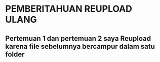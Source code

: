 # PEMBERITAHUAN REUPLOAD ULANG
## Pertemuan 1 dan pertemuan 2 saya Reupload karena file sebelumnya bercampur dalam  satu folder